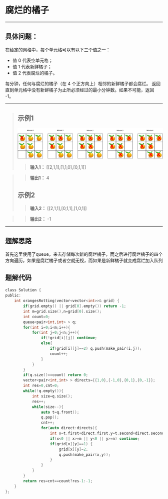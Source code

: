 # 腐烂的橘子
_____
## 具体问题：
在给定的网格中，每个单元格可以有以下三个值之一：

* 值 0 代表空单元格；
* 值 1 代表新鲜橘子；
* 值 2 代表腐烂的橘子。

每分钟，任何与腐烂的橘子（在 4 个正方向上）相邻的新鲜橘子都会腐烂。
返回直到单元格中没有新鲜橘子为止所必须经过的最小分钟数。如果不可能，返回 -1。
______
> ## 示例1
> ![example1](https://github.com/zkm98/leetCode/blob/master/images/oranges%5B1%5D.png) 
>> **输入1：**
>> [[2,1,1],[1,1,0],[0,1,1]]

>> **输出1：**
>> 4
> ## 示例2
>> **输入2：**
>> [[2,1,1],[0,1,1],[1,0,1]]

>> **输出2：**
>> -1

_______
## 题解思路
首先这里使用了queue，来去存储每次新的腐烂橘子，而之后进行腐烂橘子的四个方向遍历，如果是腐烂橘子或者空就无视，而如果是新鲜橘子就变成腐烂加入队列

## 题解代码

```C
class Solution {
public:
    int orangesRotting(vector<vector<int>>& grid) {
        if(grid.empty() || grid[0].empty()) return -1;
        int m=grid.size(),n=grid[0].size();
        int count=0;
        queue<pair<int,int> > q;
        for(int i=0;i<m;i++){
            for(int j=0;j<n;j++){
                if(!grid[i][j]) continue;
                else{
                    if(grid[i][j]==2) q.push(make_pair(i,j));
                    count++;
                }
            }
        }
        if(q.size()==count) return 0;
        vector<pair<int,int> > directs={{1,0},{-1,0},{0,1},{0,-1}};
        int res=0,cnt=0;
        while(!q.empty()){
            int size=q.size();
            res++;
            while(size--){
                auto t=q.front();
                q.pop();
                cnt++;
                for(auto direct:directs){
                    int x=t.first+direct.first,y=t.second+direct.second;
                    if(x<0 || x>=m || y<0 || y>=n) continue;
                    if(grid[x][y]==1) {
                        grid[x][y]=2;
                        q.push(make_pair(x,y));
                    }
                }
            }
        }
        return res=cnt==count?res-1:-1;
    }
};
```
